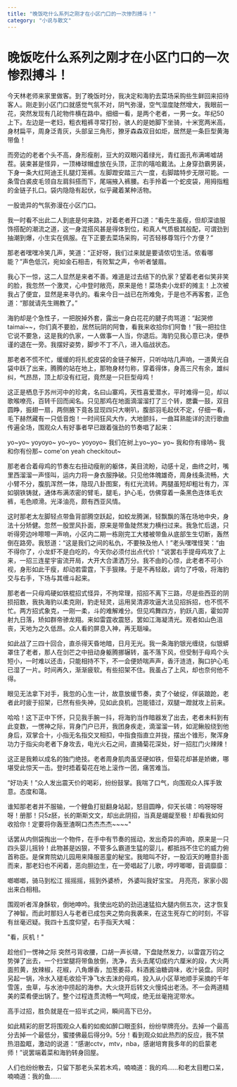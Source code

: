 ```yaml
---
title: "晚饭吃什么系列之刚才在小区门口的一次惨烈搏斗！"
category: "小说与散文"
---
```

# 晚饭吃什么系列之刚才在小区门口的一次惨烈搏斗！

今天林老师来家里做客。到了晚饭时分，我决定和海豹去菜场采购些生鲜回来招待客人。刚走到小区门口就感觉气氛不对，阴气弥漫，空气湿度陡然增大，我眼前一花，突然发现有几砣物件横在路中。细细一看，是两个老者，一男一女。年纪50上下。左边是一老妇，粗衣粗裤寻常打扮，骇人的是她脚下坐骑，十米宽两米高，身材扁平，周身泛青灰，头部呈三角形，獠牙森森双目如炬，居然是一条巨型黄海带鱼！

而旁边的老者个头不高，身形瘦削，豆大的双眼闪着绿光，青红面孔布满唏嘘胡茬。装束甚是怪异，一顶棒球帽虚放在头顶，正宗的嘻哈戴法。上身穿劲霸男装，下身一条大红阿迪王扎腿灯笼裤。左脚蹬安踏三六一度，右脚踏特步无限可能。一条雪白裘皮毛领自左肩斜搭而下，尾端掖入裤腰。右手拎着一个蛇皮袋，用拇指粗的金链子扎口。袋内隐隐有起伏，似乎藏着某种活物。

一股诡异的气氛弥漫在小区门口。

我一时看不出此二人到底是何来路，对着老者开口道：“看先生虽瘦，但却深谙服饰搭配的潮流之道，这一身混搭风甚是得体到位，和真人气质极其般配，可谓劲到抽潮到爆，小生实在佩服。在下正要去菜场采购，可否轻移尊驾行个方便？”

那老者嘿嘿冷笑几声，笑道：“正好呀，我们过来就是要请侬切生活。侬看哪能？”声色低沉，宛如金石相击，有败絮之声，令听者皱眉。

我心下一惊，这二人显然是来者不善。难道是过去结下的仇家？望着老者似笑非笑的脸，我忽然一个激灵，心中登时敞亮，原来是他！菜场卖小龙虾的摊主！上次被我占了便宜，显然是来寻仇的。看来今日一战已在所难免，于是也不再客套，正色道：“那就请先生赐教了。”

海豹却是个急性子，一把脱掉外套，露出一身白花花的腱子肉骂道：“起哭修taimai~~，你们真不要脸，居然玩阴的阿鲁，看我来收拾你们阿鲁！”我一把拉住它说不要急，这是我的仇家，一人做事一人当，你退后。海豹见我心意已决，便恭谨的退在一旁。我摆好姿势，脚步不丁不八，进入临战状态。

那老者不慌不忙，缓缓的将扎蛇皮袋的金链子解开，只听咕咕几声响，一道黄光自袋中跃了出来，腾腾的站在地上，那物身材匀称，穿着得体，身高三尺有余，雄纠纠，气昂昂，顶上却没有红冠，竟然是一只巨型母鸡！

这正是栖息于苏州河中的珍禽，名曰山寨鸡，天性喜爱潜水，平时难得一见，却以歌喉嘹亮，百转千回而闻名。只见那鸡在地面滴溜溜打了三个转，腮囊一鼓，双目圆睁，振翅一扇，两侧腋下竟各显现四只大喇叭，腹部羽毛起伏不定，仔细一看，毛下赫然藏有一只低音炮！一时间狂风大作，大地颤抖，一曲耳熟能详的流行歌曲传遍全场，围观众人有好事者早已跟着强劲的节奏唱了起来：

yo~yo~ yoyoyo~ yo~yo~ yoyoyo~ 我们在树上yo~yo~ yo~ 我和你有缘呐~ 我和你有份那~ come'on yeah checkitout~

那老者合着母鸡的节奏左右扭动瘦削的躯体，美目流盼，动感十足，曲终之时，嘴里西溜溜一声怪叫，运内力将一身衣服挣破。只见他体魄雄奇，周身线条流畅，大小臂不分，腹肌浑然一体，隐现八卦图案，有红光流转。两腿虽短却粗壮有力，浑如钢铁铸就，通体布满浓密的臂毛，腿毛，护心毛，仿佛穿着一条黑色连体毛衣裤，毛色顺滑。光泽油亮，颇有西亚风情。

这时那老太左脚轻点带鱼背部腾空跃起，如蛟龙腾渊，轻飘飘的落在场地中央，身法十分矫健。忽然一股罡风扑面，原来是带鱼陡然发力横扫过来。我急忙后退，只听得旁边咔嚓嚓一声响，小区内二期一栋刚完工大楼被带鱼从底部生生切断，轰然倒在路旁。我怒道：“这是我们之间的私仇，不要殃及他人！”老头嘿嘿怪笑：“由不得你了，小龙虾不是白吃的，今天你必须付出点代价！”说罢右手提母鸡攻了上来，一招三连星宇宙流开局，大开大合潇洒万分。我不由的心惊，此老者不可小视，身形如此干瘦，却动若雷霆，下手狠辣。于是不再轻敌，调匀了呼吸，将海豹交与右手，下场与其缠斗起来。

那老者一只母鸡硬如铁棍招式怪异，不拘常理，招招不离下三路，尽是些西亚的阴损招数，我执海豹以柔克刚，豹走轻灵，运用吴清源攻逼大法见招拆招，也不慌不忙。两方招式象克，一刚一柔，斗的难解难分。但见鸡舞四方，豹跃八面，霍如羿射九日落，矫如群帝骖龙翔。来如雷霆收震怒，罢如江海凝清光。观者如山色沮丧，天地为之久低昂。众人看的屏息入神，再无聒噪。

如此战了三四十回合，直杀得天昏地暗，日月无光。我一条海豹银光缠绕，似银蟒罩住了老者，那人在剑芒之中扭动身躯腾挪辗转，虽不落下风，但受制于母鸡个头短小，一时难以还击，只能相持不下，不一会便娇喘声声，香汗涟涟，胸口护心毛已湿了一片。时间再久，渐渐疲软。有些招架不住。我虽占了上风，却也奈何他不得。

眼见无法拿下对手，我忽的心生一计，故意放缓节奏，卖了个破绽，佯装踉跄，老者此时疲于招架，已然有些失神，见如此良机，岂能错过，双腿一蹬就攻上前来。

哈哈！这下正中下怀，只见我手腕一抖，将海豹当作暗器发了出去，老者未料到有此变数，一愣神之际，背身门户已开，我团身疾走，滴溜溜一转，如泥鳅般绕到他身后，双掌合十，小指无名指交叉相扣，中指食指直立并拢，摆出个锥形，聚浑身功力于指尖向老者下身攻去，电光火石之间，直捅菊花深处，好一招肛门火辣辣！

这正是我赖以成名的独门绝技。老者周身肌肉虽坚硬如铁，但菊花却甚是娇嫩，哪堪受此惊天一击。登时捂着菊花在地上滚作一团，痛苦难当。

“好功夫！”众人发出震天价的喝彩，纷纷鼓掌。我喘了口气，向围观众人挥手致意。态度和蔼。

谁知那老者并不服输，一个鲤鱼打挺翻身站起，怒目圆睁，仰天长啸：呜呀呀呀呀！册那！只5z胚，长的斯斯文文，却出此阴招，当真是龌龊至极！却看我如何收拾你！定要将你轰至渣啊口杰杰杰杰~~~~"

话罢从内侧袋掏出一个物件，在手中有节奏的摇动，发出奇异的声响，原来是一只四头婴儿摇铃！此物甚是凶狠，不管多么霸道生猛的婴儿，都抵挡不住它的威力俯首称臣。是保育院幼儿园用来降服恶童的秘宝。我暗叫不好，一股滔天的睡意扑面而来，那老妇也不闲着，恶向胆边生，在一旁唱起了儿歌，哼哼唧唧，音调靡靡：

啷啷啷，骑马到松江 摇摇摇，摇到外婆桥， 外婆叫我好宝宝。 月亮亮，家家小囡出来白相相。

围观听者浑身酥软，倒地呻吟。我使出吃奶的劲迅速猛掐大腿内侧五次，这才恢复了神智。而此时那妇人与老者已成包夹之势向我袭来，在这生死存亡的时刻，不容有丝毫迟疑。我四十五度仰望，右手指天大喊：

"看，灰机！"

趁他们一愣神之际 突然弓背收腰，口胡一声长啸，下盘陡然发力，以雷霆万钧之势弹了出去，一个扫堂腿将带鱼放倒，洗净，去头去尾切成约六厘米的段，大火两面煎黄，放辣椒，花椒，八角爆香，加葱姜蒜，料酒酱油糖调味，收汁装盘。同时另起一锅，冷水入褪毛收拾干净飞水去沫的母鸡，投入从小区草地顺手采摘的千年雪莲，虫草，与水池中捞起的海参。大火烧开后转文火慢炖出老汤。不一会两道精美的菜肴便出锅了。整个过程连贯流畅一气呵成，绝无丝毫拖泥带水。

高手过招，胜负就是在一招半式之间，瞬间高下已分。

如此精彩的厨艺将围观众人看的如痴如醉口眼歪斜，纷纷举牌亮分。去掉一个最高分去掉一个最低分，蜜搂佛最后得分9。5分！看到观众如此热烈的反应，我不禁热泪盈眶，激动的说道：“感谢cctv，mtv，nba，感谢培育我多年的的启蒙老师！”说罢端着菜和海豹转身回屋。

人们也纷纷散去，只留下那老头呆若木鸡，喃喃道：我的鸡……和老太目瞪口呆，喃喃道：我的鱼……

